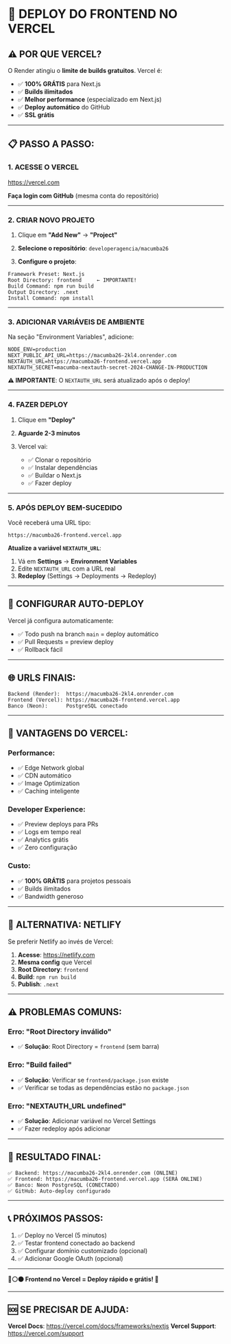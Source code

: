 # 🚀 DEPLOY DO FRONTEND NO VERCEL

## ⚠️ POR QUE VERCEL?

O Render atingiu o **limite de builds gratuitos**. Vercel é:
- ✅ **100% GRÁTIS** para Next.js
- ✅ **Builds ilimitados**
- ✅ **Melhor performance** (especializado em Next.js)
- ✅ **Deploy automático** do GitHub
- ✅ **SSL grátis**

---

## 📋 PASSO A PASSO:

### **1. ACESSE O VERCEL**

https://vercel.com

**Faça login com GitHub** (mesma conta do repositório)

---

### **2. CRIAR NOVO PROJETO**

1. Clique em **"Add New"** → **"Project"**

2. **Selecione o repositório**: `developeragencia/macumba26`

3. **Configure o projeto**:

```
Framework Preset: Next.js
Root Directory: frontend     ← IMPORTANTE!
Build Command: npm run build
Output Directory: .next
Install Command: npm install
```

---

### **3. ADICIONAR VARIÁVEIS DE AMBIENTE**

Na seção "Environment Variables", adicione:

```env
NODE_ENV=production
NEXT_PUBLIC_API_URL=https://macumba26-2kl4.onrender.com
NEXTAUTH_URL=https://macumba26-frontend.vercel.app
NEXTAUTH_SECRET=macumba-nextauth-secret-2024-CHANGE-IN-PRODUCTION
```

**⚠️ IMPORTANTE**: O `NEXTAUTH_URL` será atualizado após o deploy!

---

### **4. FAZER DEPLOY**

1. Clique em **"Deploy"**

2. **Aguarde 2-3 minutos**

3. Vercel vai:
   - ✅ Clonar o repositório
   - ✅ Instalar dependências
   - ✅ Buildar o Next.js
   - ✅ Fazer deploy

---

### **5. APÓS DEPLOY BEM-SUCEDIDO**

Você receberá uma URL tipo:
```
https://macumba26-frontend.vercel.app
```

**Atualize a variável `NEXTAUTH_URL`**:

1. Vá em **Settings** → **Environment Variables**
2. Edite `NEXTAUTH_URL` com a URL real
3. **Redeploy** (Settings → Deployments → Redeploy)

---

## 🔧 CONFIGURAR AUTO-DEPLOY

Vercel já configura automaticamente:
- ✅ Todo push na branch `main` = deploy automático
- ✅ Pull Requests = preview deploy
- ✅ Rollback fácil

---

## 🌐 URLS FINAIS:

```
Backend (Render):  https://macumba26-2kl4.onrender.com
Frontend (Vercel): https://macumba26-frontend.vercel.app
Banco (Neon):      PostgreSQL conectado
```

---

## 🎯 VANTAGENS DO VERCEL:

### **Performance**:
- ✅ Edge Network global
- ✅ CDN automático
- ✅ Image Optimization
- ✅ Caching inteligente

### **Developer Experience**:
- ✅ Preview deploys para PRs
- ✅ Logs em tempo real
- ✅ Analytics grátis
- ✅ Zero configuração

### **Custo**:
- ✅ **100% GRÁTIS** para projetos pessoais
- ✅ Builds ilimitados
- ✅ Bandwidth generoso

---

## 📱 ALTERNATIVA: NETLIFY

Se preferir Netlify ao invés de Vercel:

1. **Acesse**: https://netlify.com
2. **Mesma config** que Vercel
3. **Root Directory**: `frontend`
4. **Build**: `npm run build`
5. **Publish**: `.next`

---

## ⚠️ PROBLEMAS COMUNS:

### **Erro: "Root Directory inválido"**
- ✅ **Solução**: Root Directory = `frontend` (sem barra)

### **Erro: "Build failed"**
- ✅ **Solução**: Verificar se `frontend/package.json` existe
- ✅ Verificar se todas as dependências estão no `package.json`

### **Erro: "NEXTAUTH_URL undefined"**
- ✅ **Solução**: Adicionar variável no Vercel Settings
- ✅ Fazer redeploy após adicionar

---

## 🎉 RESULTADO FINAL:

```
✅ Backend: https://macumba26-2kl4.onrender.com (ONLINE)
✅ Frontend: https://macumba26-frontend.vercel.app (SERÁ ONLINE)
✅ Banco: Neon PostgreSQL (CONECTADO)
✅ GitHub: Auto-deploy configurado
```

---

## 📞 PRÓXIMOS PASSOS:

1. ✅ Deploy no Vercel (5 minutos)
2. ✅ Testar frontend conectado ao backend
3. ✅ Configurar domínio customizado (opcional)
4. ✅ Adicionar Google OAuth (opcional)

---

**🔴⚪⚫ Frontend no Vercel = Deploy rápido e grátis! 🚀**

---

## 🆘 SE PRECISAR DE AJUDA:

**Vercel Docs**: https://vercel.com/docs/frameworks/nextjs
**Vercel Support**: https://vercel.com/support


